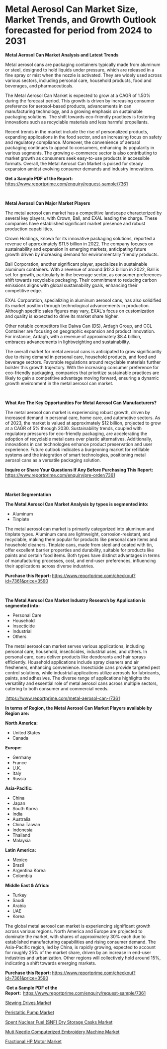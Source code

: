 <p><h1>Metal Aerosol Can Market Size, Market Trends, and Growth Outlook forecasted for period from 2024 to 2031</h1></p><p><strong>Metal Aerosol Can Market Analysis and Latest Trends</strong></p>
<p><p>Metal aerosol cans are packaging containers typically made from aluminum or steel, designed to hold liquids under pressure, which are released in a fine spray or mist when the nozzle is activated. They are widely used across various sectors, including personal care, household products, food and beverages, and pharmaceuticals. </p><p>The Metal Aerosol Can Market is expected to grow at a CAGR of 1.50% during the forecast period. This growth is driven by increasing consumer preference for aerosol-based products, advancements in can manufacturing technology, and a growing emphasis on sustainable packaging solutions. The shift towards eco-friendly practices is fostering innovations such as recyclable materials and less harmful propellants. </p><p>Recent trends in the market include the rise of personalized products, expanding applications in the food sector, and an increasing focus on safety and regulatory compliance. Moreover, the convenience of aerosol packaging continues to appeal to consumers, enhancing its popularity in various segments. The growing e-commerce sector is also contributing to market growth as consumers seek easy-to-use products in accessible formats. Overall, the Metal Aerosol Can Market is poised for steady expansion amidst evolving consumer demands and industry innovations.</p></p>
<p><strong>Get a Sample PDF of the Report:&nbsp;</strong> <a href="https://www.reportprime.com/enquiry/request-sample/7361">https://www.reportprime.com/enquiry/request-sample/7361</a></p>
<p>&nbsp;</p>
<p><strong>Metal Aerosol Can Major Market Players</strong></p>
<p><p>The metal aerosol can market has a competitive landscape characterized by several key players, with Crown, Ball, and EXAL leading the charge. These companies have established significant market presence and robust production capabilities. </p><p>Crown Holdings, known for its innovative packaging solutions, reported a revenue of approximately $11.5 billion in 2022. The company focuses on sustainability and expansion in emerging markets, anticipating future growth driven by increasing demand for environmentally friendly products.</p><p>Ball Corporation, another significant player, specializes in sustainable aluminum containers. With a revenue of around $12.3 billion in 2022, Ball is set for growth, particularly in the beverage sector, as consumer preferences shift towards recyclable packaging. Their commitment to reducing carbon emissions aligns with global sustainability goals, enhancing their competitive edge.</p><p>EXAL Corporation, specializing in aluminum aerosol cans, has also solidified its market position through technological advancements in production. Although specific sales figures may vary, EXAL's focus on customization and quality is expected to drive its market share higher.</p><p>Other notable competitors like Daiwa Can (DS), Ardagh Group, and CCL Container are focusing on geographic expansion and product innovation. For instance, Ardagh, with a revenue of approximately $8.4 billion, embraces advancements in lightweighting and sustainability.</p><p>The overall market for metal aerosol cans is anticipated to grow significantly due to rising demand in personal care, household products, and food and beverage sectors. Favorable regulations around recyclable materials further bolster this growth trajectory. With the increasing consumer preference for eco-friendly packaging, companies that prioritize sustainable practices are likely to gain a competitive advantage moving forward, ensuring a dynamic growth environment in the metal aerosol can market.</p></p>
<p>&nbsp;</p>
<p><strong>What Are The Key Opportunities For Metal Aerosol Can Manufacturers?</strong></p>
<p><p>The metal aerosol can market is experiencing robust growth, driven by increased demand in personal care, home care, and automotive sectors. As of 2023, the market is valued at approximately $12 billion, projected to grow at a CAGR of 5% through 2030. Sustainability trends, coupled with regulatory pressures for eco-friendly packaging, are accelerating the adoption of recyclable metal cans over plastic alternatives. Additionally, innovations in can technologies enhance product preservation and user experience. Future outlook indicates a burgeoning market for refillable systems and the integration of smart technologies, positioning metal aerosol cans as a versatile packaging solution.</p></p>
<p><strong>Inquire or Share Your Questions If Any Before Purchasing This Report:</strong> <a href="https://www.reportprime.com/enquiry/pre-order/7361">https://www.reportprime.com/enquiry/pre-order/7361</a></p>
<p>&nbsp;</p>
<p><strong>Market Segmentation</strong></p>
<p><strong>The Metal Aerosol Can Market Analysis by types is segmented into:</strong></p>
<p><ul><li>Aluminum</li><li>Tinplate</li></ul></p>
<p><p>The metal aerosol can market is primarily categorized into aluminum and tinplate types. Aluminum cans are lightweight, corrosion-resistant, and recyclable, making them popular for products like personal care items and household cleaners. Tinplate cans, made from steel and coated with tin, offer excellent barrier properties and durability, suitable for products like paints and certain food items. Both types have distinct advantages in terms of manufacturing processes, cost, and end-user preferences, influencing their applications across diverse industries.</p></p>
<p><strong>Purchase this Report:&nbsp;</strong><a href="https://www.reportprime.com/checkout?id=7361&price=3590">https://www.reportprime.com/checkout?id=7361&price=3590</a></p>
<p>&nbsp;</p>
<p><strong>The Metal Aerosol Can Market Industry Research by Application is segmented into:</strong></p>
<p><ul><li>Personal Care</li><li>Household</li><li>Insecticide</li><li>Industrial</li><li>Others</li></ul></p>
<p><p>The metal aerosol can market serves various applications, including personal care, household, insecticides, industrial uses, and others. In personal care, cans deliver products like deodorants and hair sprays efficiently. Household applications include spray cleaners and air fresheners, enhancing convenience. Insecticide cans provide targeted pest control solutions, while industrial applications utilize aerosols for lubricants, paints, and adhesives. The diverse range of applications highlights the versatility and essential role of metal aerosol cans across multiple sectors, catering to both consumer and commercial needs.</p></p>
<p><a href="https://www.reportprime.com/metal-aerosol-can-r7361">&nbsp;https://www.reportprime.com/metal-aerosol-can-r7361</a></p>
<p><strong>In terms of Region, the Metal Aerosol Can Market Players available by Region are:</strong></p>
<p>
    <p> <strong> North America: </strong>
        <ul>
            <li>United States</li>
            <li>Canada</li>
        </ul>
        </p> 
    <p> <strong> Europe: </strong>
        <ul>
            <li>Germany</li>
            <li>France</li>
            <li>U.K.</li>
            <li>Italy</li>
            <li>Russia</li>
        </ul>
        </p> 
    <p> <strong> Asia-Pacific: </strong>
        <ul>
            <li>China</li>
            <li>Japan</li>
            <li>South Korea</li>
            <li>India</li>
            <li>Australia</li>
            <li>China Taiwan</li>
            <li>Indonesia</li>
            <li>Thailand</li>
            <li>Malaysia</li>
        </ul>
        </p> 
    <p> <strong> Latin America: </strong>
        <ul>
            <li>Mexico</li>
            <li>Brazil</li>
            <li>Argentina Korea</li>
            <li>Colombia</li>
        </ul>
        </p> 
    <p> <strong> Middle East & Africa: </strong>
        <ul>
            <li>Turkey</li>
            <li>Saudi</li>
            <li>Arabia</li>
            <li>UAE</li>
            <li>Korea</li>
        </ul>
    </p>
    </p>
<p><p>The global metal aerosol can market is experiencing significant growth across various regions. North America and Europe are projected to dominate the market, with shares of approximately 30% each due to established manufacturing capabilities and rising consumer demand. The Asia-Pacific region, led by China, is rapidly growing, expected to account for roughly 25% of the market share, driven by an increase in end-user industries and urbanization. Other regions will collectively hold around 15%, indicating a shift towards emerging markets.</p></p>
<p><strong>Purchase this Report: </strong><a href="https://www.reportprime.com/checkout?id=7361&price=3590">https://www.reportprime.com/checkout?id=7361&price=3590</a></p>
<p>&nbsp;<strong>Get a Sample PDF of the Report:&nbsp;&nbsp;</strong><a href="https://www.reportprime.com/enquiry/request-sample/7361">https://www.reportprime.com/enquiry/request-sample/7361</a></p>
<p><strong></strong></p>
<p><p><a href="https://github.com/lylyparadise/Market-Research-Report-List-5/blob/main/slewing-drives-market.md">Slewing Drives Market</a></p><p><a href="https://medium.com/@robertwood655/peristaltic-pump-market-size-growth-and-industry-analysis-by-market-segmentation-and-regional-3a0b51d57cd1">Peristaltic Pump Market</a></p><p><a href="https://issuu.com/reportprime-2/docs/spent-nuclear-fuel-snf-dry-storage-_0b4b70d86aa710">Spent Nuclear Fuel (SNF) Dry Storage Casks Market</a></p><p><a href="https://issuu.com/reportprime-2/docs/muti-needle-computerized-embroidery_dc86b4d9e45a23">Muti Needle Computerized Embroidery Machine Market</a></p><p><a href="https://medium.com/@danibram100_64069/fractional-hp-motor-market-outlook-complete-industry-analysis-2024-to-2031-4455cf344b1f">Fractional HP Motor Market</a></p></p>